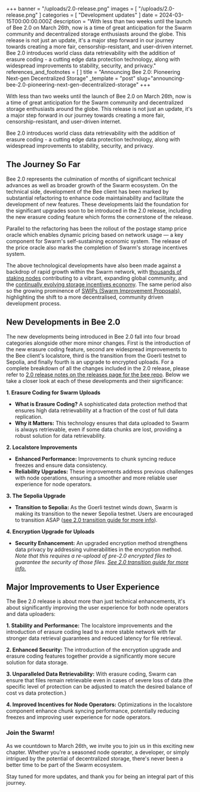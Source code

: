 +++
banner = "/uploads/2.0-release.png"
images = [ "/uploads/2.0-release.png" ]
categories = [ "Development updates" ]
date = 2024-03-15T00:00:00.000Z
description = "With less than two weeks until the launch of Bee 2.0 on March 26th, now is a time of great anticipation for the Swarm community and decentralized storage enthusiasts around the globe. This release is not just an update, it's a major step forward in our journey towards creating a more fair, censorship-resistant, and user-driven internet. Bee 2.0 introduces world class data retrievability with the addition of erasure coding - a cutting edge data protection technology, along with widespread improvements to stability, security, and privacy."
references_and_footnotes = [ ]
title = "Announcing Bee 2.0: Pioneering Next-gen Decentralized Storage"
_template = "post"
slug="announcing-bee-2.0-pioneering-next-gen-decentralized-storage"
+++


With less than two weeks until the launch of Bee 2.0 on March 26th, now is a time of great anticipation for the Swarm community and decentralized storage enthusiasts around the globe. This release is not just an update, it's a major step forward in our journey towards creating a more fair, censorship-resistant, and user-driven internet. 

Bee 2.0 introduces world class data retrievability with the addition of erasure coding - a cutting edge data protection technology, along with widespread improvements to stability, security, and privacy. 

## The Journey So Far

Bee 2.0 represents the culmination of months of significant technical advances as well as broader growth of the Swarm ecosystem. On the technical side, development of the Bee client has been marked by substantial refactoring to enhance code maintainability and facilitate the development of new features. These developments laid the foundation for the significant upgrades soon to be introduced in the 2.0 release, including the new erasure coding feature which forms the cornerstone of the release. 

Parallel to the refactoring has been the rollout of the postage stamp price oracle which enables dynamic pricing based on network usage — a key component for Swarm's self-sustaining economic system. The release of the price oracle also marks the completion of Swarm's storage incentives system.

The above technological developments have also been made against a backdrop of rapid growth within the Swarm network, with [thousands of staking nodes](https://swarmscan.io/) contributing to a vibrant, expanding global community, and the [continually evolving storage incentives economy](https://blog.staging.ethswarm.org/foundation/2024/state-of-the-network-february/). The same period also so the growing prominence of [SWIPs (Swarm Improvement Proposals)](https://github.com/ethersphere/SWIPs/pulls), highlighting the shift to a more decentralised, community driven development process.


## New Developments in Bee 2.0

The new developments being introduced in Bee 2.0 fall into four broad categories alongside other more minor changes. First is the introduction of the new erasure coding feature, second are widespread improvements to the Bee client's localstore, third is the transition from the Goerli testnet to Sepolia, and finally fourth is an upgrade to encrypted uploads. For a complete breakdown of all the changes included in the 2.0 release, please refer to [2.0 release notes on the releases page for the bee repo](https://github.com/ethersphere/bee/releases). Below we take a closer look at each of these developments and their significance:

**1. Erasure Coding for Swarm Uploads**

- **What is Erasure Coding?** A sophisticated data protection method that ensures high data retrievability at a fraction of the cost of full data replication.
- **Why it Matters:**  This technology ensures that data uploaded to Swarm is always retrievable, even if some data chunks are lost, providing a robust solution for data retrievability.

**2. Localstore Improvements**

- **Enhanced Performance:** Improvements to chunk syncing reduce freezes and ensure data consistency.
- **Reliability Upgrades:** These improvements address previous challenges with node operations, ensuring a smoother and more reliable user experience for node operators.

**3. The Sepolia Upgrade**

- **Transition to Sepolia:** As the Goerli testnet winds down, Swarm is making its transition to the newer Sepolia testnet. Users are encouraged to transition ASAP ([see 2.0 transition guide for more info](https://blog.ethswarm.org/foundation/2024/bee-2-0-transition-guide/)).

**4. Encryption Upgrade for Uploads**

- **Security Enhancement:** An upgraded encryption method strengthens data privacy by addressing vulnerabilities in the encryption method. 
*Note that this requires a re-upload of pre-2.0 encrypted files to guarantee the security of those files. [See 2.0 transition guide for more info.](https://blog.ethswarm.org/foundation/2024/bee-2-0-transition-guide/)*

## Major Improvements to User Experience

The Bee 2.0 release is about more than just technical enhancements, it's about significantly improving the user experience for both node operators and data uploaders:

**1. Stability and Performance:** The localstore improvements and the introduction of erasure coding lead to a more stable network with far stronger data retrieval guarantees and reduced latency for file retrieval.

**2. Enhanced Security:** The introduction of the encryption upgrade and erasure coding features together provide a significantly more secure solution for data storage.

**3. Unparalleled Data Retrievability:** With erasure coding, Swarm can ensure that files remain retrievable even in cases of severe loss of data (the specific level of protection can be adjusted to match the desired balance of cost vs data protection.)

**4. Improved Incentives for Node Operators:** Optimizations in the localstore component enhance chunk syncing performance, potentially reducing freezes and improving user experience for node operators.


### Join the Swarm!

As we countdown to March 26th, we invite you to join us in this exciting new chapter. Whether you're a seasoned node operator, a developer, or simply intrigued by the potential of decentralized storage, there's never been a better time to be part of the Swarm ecosystem. 

Stay tuned for more updates, and thank you for being an integral part of this journey.